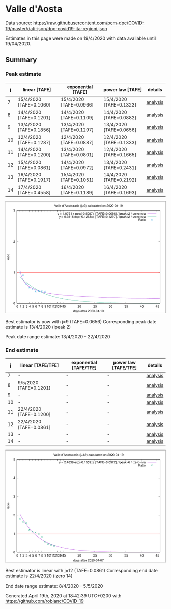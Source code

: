 # Valle d'Aosta


Data source: https://raw.githubusercontent.com/pcm-dpc/COVID-19/master/dati-json/dpc-covid19-ita-regioni.json

Estimates in this page were made on 19/4/2020 with data available until 19/04/2020.


## Summary 

### Peak estimate 
|j|linear [TAFE]|exponential [TAFE]|power law [TAFE]|details|
|---|----|-----------|---------|-------|
|7|15/4/2020 [TAFE=0.1060]|15/4/2020 [TAFE=0.0966]|15/4/2020 [TAFE=0.1323]|[analysis](COVID-19_valle_d'aosta_j7_2020-04-19.md)|
|8|14/4/2020 [TAFE=0.1201]|14/4/2020 [TAFE=0.1109]|14/4/2020 [TAFE=0.0882]|[analysis](COVID-19_valle_d'aosta_j8_2020-04-19.md)|
|9|13/4/2020 [TAFE=0.1856]|13/4/2020 [TAFE=0.1297]|13/4/2020 [TAFE=0.0656]|[analysis](COVID-19_valle_d'aosta_j9_2020-04-19.md)|
|10|12/4/2020 [TAFE=0.1287]|12/4/2020 [TAFE=0.0887]|12/4/2020 [TAFE=0.1333]|[analysis](COVID-19_valle_d'aosta_j10_2020-04-19.md)|
|11|14/4/2020 [TAFE=0.1200]|13/4/2020 [TAFE=0.0801]|12/4/2020 [TAFE=0.1665]|[analysis](COVID-19_valle_d'aosta_j11_2020-04-19.md)|
|12|15/4/2020 [TAFE=0.0861]|14/4/2020 [TAFE=0.0972]|13/4/2020 [TAFE=0.2431]|[analysis](COVID-19_valle_d'aosta_j12_2020-04-19.md)|
|13|16/4/2020 [TAFE=0.1917]|15/4/2020 [TAFE=0.1051]|14/4/2020 [TAFE=0.2192]|[analysis](COVID-19_valle_d'aosta_j13_2020-04-19.md)|
|14|17/4/2020 [TAFE=0.4558]|16/4/2020 [TAFE=0.1189]|16/4/2020 [TAFE=0.1693]|[analysis](COVID-19_valle_d'aosta_j14_2020-04-19.md)|

![best peak estimate](COVID-19_valle_d'aosta_j9_2020-04-19.png)

Best estimator is pow with j=9 (TAFE=0.0656)
Corresponding peak date estimate is 13/4/2020 (ipeak 2)


Peak date range estimate: 13/4/2020 - 22/4/2020

### End estimate 
|j|linear [TAFE/TFE]|exponential [TAFE/TFE]|power law [TAFE/TFE]|details|
|---|----|-----------|---------|-------|
|7|-|-|-|[analysis](COVID-19_valle_d'aosta_j7_2020-04-19.md)|
|8|9/5/2020 [TAFE=0.1201]|-|-|[analysis](COVID-19_valle_d'aosta_j8_2020-04-19.md)|
|9|-|-|-|[analysis](COVID-19_valle_d'aosta_j9_2020-04-19.md)|
|10|-|-|-|[analysis](COVID-19_valle_d'aosta_j10_2020-04-19.md)|
|11|22/4/2020 [TAFE=0.1200]|-|-|[analysis](COVID-19_valle_d'aosta_j11_2020-04-19.md)|
|12|22/4/2020 [TAFE=0.0861]|-|-|[analysis](COVID-19_valle_d'aosta_j12_2020-04-19.md)|
|13|-|-|-|[analysis](COVID-19_valle_d'aosta_j13_2020-04-19.md)|
|14|-|-|-|[analysis](COVID-19_valle_d'aosta_j14_2020-04-19.md)|

![best zero estimate](COVID-19_valle_d'aosta_j12_2020-04-19.png)

Best estimator is linear with j=12 (TAFE=0.0861)
Corresponding end date estimate is 22/4/2020 (izero 14)


End date range estimate: 8/4/2020 - 5/5/2020

Generated April 19th, 2020 at 18:42:39 UTC+0200 with https://github.com/robianc/COVID-19
